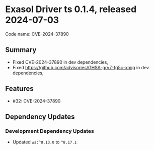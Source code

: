 # Exasol Driver ts 0.1.4, released 2024-07-03

Code name: CVE-2024-37890

## Summary
- Fixed CVE-2024-37890 in dev dependencies,
- Fixed https://github.com/advisories/GHSA-grv7-fg5c-xmjg in dev dependencies,
## Features

* #32: CVE-2024-37890

## Dependency Updates

### Development Dependency Updates

* Updated `ws:^8.13.0` to `^8.17.1`
